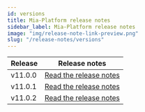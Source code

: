 ```yaml
---
id: versions
title: Mia-Platform release notes
sidebar_label: Mia-Platform release notes
image: "img/release-note-link-preview.png"
slug: "/release-notes/versions"
---
```

| Release | Release notes                              |
|---------|--------------------------------------------|
| v11.0.0 | [Read the release notes](/release-notes/v11.0.0.md) |
| v11.0.1 | [Read the release notes](/release-notes/v11.0.1.md) |
| v11.0.2 | [Read the release notes](/release-notes/v11.0.2.md) |